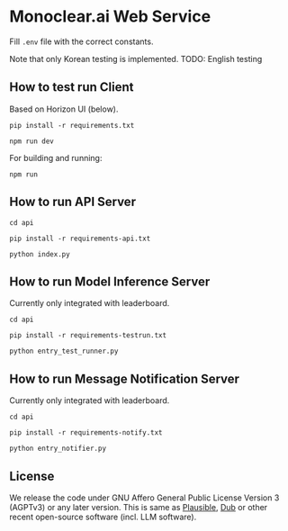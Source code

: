 # Monoclear.ai Web Service

Fill `.env` file with the correct constants.

Note that only Korean testing is implemented.
TODO: English testing

## How to test run Client

Based on Horizon UI (below).

```
pip install -r requirements.txt

npm run dev
```

For building and running:

```
npm run 

```

## How to run API Server

```
cd api

pip install -r requirements-api.txt

python index.py
```

## How to run Model Inference Server

Currently only integrated with leaderboard.

```
cd api

pip install -r requirements-testrun.txt

python entry_test_runner.py
```

## How to run Message Notification Server

Currently only integrated with leaderboard.

```
cd api

pip install -r requirements-notify.txt

python entry_notifier.py
```

## License

We release the code under GNU Affero General Public License Version 3 (AGPTv3) or any later version.
This is same as [Plausible](https://plausible.io/), [Dub](https://dub.co/) or other recent open-source software (incl. LLM software).